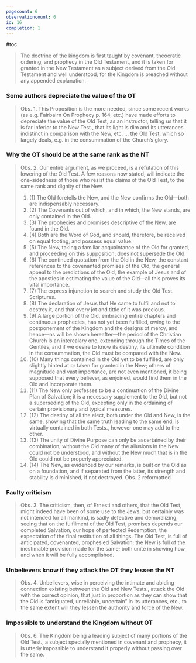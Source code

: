 ```yaml
---
pagecount: 6
observationcount: 6
id: 16
completion: 1
---
```

#toc

>The doctrine of the kingdom is first taught by covenant, theocratic ordering, and prophecy in the Old Testament, and it is taken for granted in the New Testament as a subject derived from the Old Testament and well understood; for the Kingdom is preached without any appended explanation.
### Some authors depreciate the value of the OT
>Obs. 1. This Proposition is the more needed, since some recent works (as e.g. Fairbairn On Prophecy p. 164, etc.) have made efforts to depreciate the value of the Old Test, as an instructor, telling us that it is far inferior to the New Test., that its light is dim and its utterances indistinct in comparison with the New, etc.
>...
>the Old Test, which so largely deals, e.g. in the consummation of the Church’s glory.
### Why the OT should be at the same rank as the NT
>Obs. 2. Our entire argument, as we proceed, is a refutation of this lowering of the Old Test. A few reasons now stated, will indicate the one-sidedness of those who resist the claims of the Old Test, to the same rank and dignity of the New. 
>1. (1) The Old foretells the New, and the New confirms the Old—both are indispensably necessary. 
>2. (2) The Covenants out of which, and in which, the New stands, are only contained in the Old. 
>3. (3) The prophecies and promises descriptive of the New, are found in the Old. 
>4. (4) Both are the Word of God, and should, therefore, be received on equal footing, and possess equal value. 
>5. (5) The New, taking a familiar acquaintance of the Old for granted, and proceeding on this supposition, does not supersede the Old. 
>6. (6) The continued quotation from the Old in the New, the constant references to the covenanted promises of the Old, the general appeal to the predictions of the Old, the example of Jesus and of the apostles in estimating the value of the Old—all this proves its vital importance. 
>7. (7) The express injunction to search and study the Old Test. Scriptures. 
>8. (8) The declaration of Jesus that He came to fulfil and not to destroy it, and that every jot and tittle of it was precious. 
>9. (9) A large portion of the Old, embracing entire chapters and continuous prophecies, has not yet been fulfilled, owing to the postponement of the Kingdom and the designs of mercy, and hence—as will be shown hereafter—the period of the Christian Church is an intercalary one, extending through the Times of the Gentiles, and if we desire to know its destiny, its ultimate condition in the consummation, the Old must be compared with the New. 
>10. (10) Many things contained in the Old yet to be fulfilled, are only slightly hinted at or taken for granted in the New; others of magnitude and vast importance, are not even mentioned, it being supposed that every believer, as enjoined, would find them in the Old and incorporate them. 
>11. (11) The New only professes to be a continuation of the Divine Plan of Salvation; it is a necessary supplement to the Old, but not a superseding of the Old, excepting only in the ordaining of certain provisionary and typical measures. 
>12. (12) The destiny of all the elect, both under the Old and New, is the same, showing that the same truth leading to the same end, is virtually contained in both Tests., however one may add to the other. 
>13. (13) The unity of Divine Purpose can only be ascertained by their combination; without the Old many of the allusions in the New could not be understood, and without the New much that is in the Old could not be properly appreciated. 
>14. (14) The New, as evidenced by our remarks, is built on the Old as on a foundation, and if separated from the latter, its strength and stability is diminished, if not destroyed.
>Obs. 2 reformatted
### Faulty criticism
>Obs. 3. The criticism, then, of Ernesti and others, that the Old Test, might indeed have been of some use to the Jews, but certainly was not intended for all mankind, is sadly defective and demoralizing, seeing that on the fulfilment of the Old Test, promises depends our completed Salvation, our hope of perfected Redemption, the expectation of the final restitution of all things. The Old Test, is full of anticipated, covenanted, prophesied Salvation; the New is full of the inestimable provision made for the same; both unite in showing how and when it will be fully accomplished.
### Unbelievers know if they attack the OT they lessen the NT
>Obs. 4. Unbelievers, wise in perceiving the intimate and abiding connection existing between the Old and New Tests., attack the Old with the correct opinion, that just in proportion as they can show that the Old is “antiquated, unreliable, uncertain” in its utterances, etc., to the same extent will they lessen the authority and force of the New.
### Impossible to understand the Kingdom without OT
>Obs. 6. The Kingdom being a leading subject of many portions of the Old Test., a subject specially mentioned in covenant and prophecy, it is utterly impossible to understand it properly without passing over the same.
